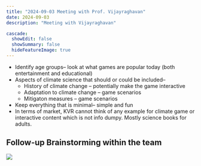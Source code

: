 ```yaml
---
title: "2024-09-03 Meeting with Prof. Vijayraghavan"
date: 2024-09-03
description: "Meeting with Vijayraghavan"

cascade:
  showEdit: false
  showSummary: false
  hideFeatureImage: true
---
```

- Identify age groups– look at what games are popular today (both entertainment and educational)
- Aspects of climate science that should or could be included–
    - History of climate change – potentially make the game interactive
    - Adaptation to climate change – game scenarios
    - Mitigaton measures – game scenarios
- Keep everything that is minimal– simple and fun
- In terms of market, KVR cannot think of any example for climate game or interactive content which is not info dumpy. Mostly science books for adults.

## Follow-up Brainstorming within the team

<img src = "IMG_3720.jpeg">